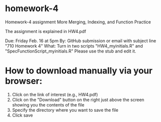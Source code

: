# homework-4

Homework-4 assignment More Merging, Indexing, and Function Practice

The assignment is explained in HW4.pdf  

Due: Friday Feb. 16 at 5pm
By: GitHub submission or email with subject line "710 Homework 4"
What: Turn in two scripts "HW4_myinitials.R" and "SpecFunctionScript_myinitials.R"  Please use the stub and edit it. 

# How to download manually via your browser:
1. Click on the link of interest (e.g., HW4.pdf)
2. Click on the "Download" button on the right just above the screen showing you the contents of the file
3. Specify the directory where you want to save the file
4. Click save
